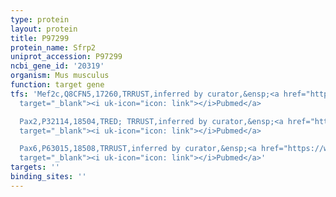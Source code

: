 ```yaml
---
type: protein
layout: protein
title: P97299
protein_name: Sfrp2
uniprot_accession: P97299
ncbi_gene_id: '20319'
organism: Mus musculus
function: target gene
tfs: 'Mef2c,Q8CFN5,17260,TRRUST,inferred by curator,&ensp;<a href="https://www.ncbi.nlm.nih.gov/pubmed/?term=22161640%5Buid%5D"
  target="_blank"><i uk-icon="icon: link"></i>Pubmed</a>

  Pax2,P32114,18504,TRED; TRRUST,inferred by curator,&ensp;<a href="https://www.ncbi.nlm.nih.gov/pubmed/?term=14561758%5Buid%5D"
  target="_blank"><i uk-icon="icon: link"></i>Pubmed</a>

  Pax6,P63015,18508,TRRUST,inferred by curator,&ensp;<a href="https://www.ncbi.nlm.nih.gov/pubmed/?term=11222670%5Buid%5D"
  target="_blank"><i uk-icon="icon: link"></i>Pubmed</a>'
targets: ''
binding_sites: ''
---
```

